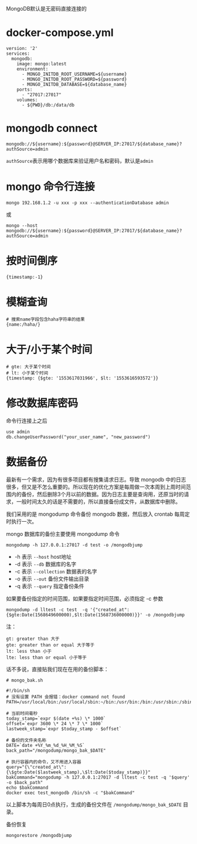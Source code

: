 MongoDB默认是无密码直接连接的

# docker-compose.yml
```
version: '2'
services:
  mongodb:
    image: mongo:latest
    environment:
      - MONGO_INITDB_ROOT_USERNAME=${username}
      - MONGO_INITDB_ROOT_PASSWORD=${password}
      - MONGO_INITDB_DATABASE=${database_name}
    ports:
      - "27017:27017"
    volumes:
      - ${PWD}/db:/data/db
```

# mongodb connect
```
mongodb://${username}:${password}@SERVER_IP:27017/${database_name}?authSource=admin
```
`authSource`表示用哪个数据库来验证用户名和密码，默认是`admin`

# mongo 命令行连接

```
mongo 192.168.1.2 -u xxx -p xxx --authenticationDatabase admin
```
或
```
mongo --host mongodb://${username}:${password}@SERVER_IP:27017/${database_name}?authSource=admin
```

# 按时间倒序

```
{timestamp:-1}
```

# 模糊查询

```
# 搜索name字段包含haha字符串的结果
{name:/haha/}
```

# 大于/小于某个时间

```
# gte: 大于某个时间
# lt: 小于某个时间
{timestamp: {$gte: '1553617031966', $lt: '1553616593572'}}
```

# 修改数据库密码

命令行连接上之后

```
use admin
db.changeUserPassword("your_user_name", "new_password")
```

# 数据备份

最新有一个需求，因为有很多项目都有搜集请求日志。导致 mongodb 中的日志很多，但又是不怎么重要的。所以现在的优化方案是每周做一次本周到上周时间范围内的备份，然后删除3个月以前的数据。因为日志主要是查询用，还原当时的请求，一般时间太久的话是不需要的，所以直接备份成文件，从数据库中删除。

我们采用的是 mongodump 命令备份 mongodb 数据，然后放入 crontab 每周定时执行一次。

mongo 数据库的备份主要使用 mongodump 命令

```
mongodump -h 127.0.0.1:27017 -d test -o /mongodbjump
```
- -h 表示 `--host`        host地址 
- -d 表示 `--db`          数据库的名字
- -c 表示 `--collection`  数据表的名字
- -o 表示 `--out`         备份文件输出目录
- -q 表示 `--query`       指定备份条件

如果要备份指定的时间范围，如果要指定时间范围，必须指定 -c 参数

```
mongodump -d lltest -c test  -q '{"created_at":{$gte:Date(1568649600000),$lt:Date(1568736000000)}}' -o /mongodbjump
```

注：
```
gt: greater than 大于
gte: greater than or equal 大于等于
lt: less than 小于
lte: less than or equal 小于等于
```

话不多说，直接贴我们现在在用的备份脚本：

```
# mongo_bak.sh

#!/bin/sh
# 没有设置 PATH 会报错：docker command not found
PATH=/usr/local/bin:/usr/local/sbin:~/bin:/usr/bin:/bin:/usr/sbin:/sbin

# 当前时间毫秒
today_stamp=`expr $(date +%s) \* 1000`
offset=`expr 3600 \* 24 \* 7 \* 1000`
lastweek_stamp=`expr $today_stamp - $offset`

# 备份的文件夹名称
DATE=`date +%Y_%m_%d_%H_%M_%S`   
back_path="/mongodump/mongo_bak_$DATE"

# 执行容器内的命令，又不用进入容器
query="{\"created_at\":{\$gte:Date($lastweek_stamp),\$lt:Date($today_stamp)}}"
bakCommand="mongodump -h 127.0.0.1:27017 -d lltest -c test -q '$query' -o $back_path"
echo $bakCommand
docker exec test_mongodb /bin/sh -c "$bakCommand"
```

以上脚本为每周日0点执行，生成的备份文件在 `/mongodump/mongo_bak_$DATE` 目录。

备份恢复

```
mongorestore /mongodbjump
```